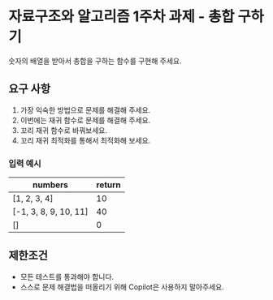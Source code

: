 # 자료구조와 알고리즘 1주차 과제 - 총합 구하기

숫자의 배열을 받아서 총합을 구하는 함수를 구현해 주세요.

## 요구 사항

1. 가장 익숙한 방법으로 문제를 해결해 주세요.
2. 이번에는 재귀 함수로 문제를 해결해 주세요.
3. 꼬리 재귀 함수로 바꿔보세요.
4. 꼬리 재귀 최적화를 통해서 최적화해 보세요.

### 입력 예시

| numbers | return |
| --- | --- |
| [1, 2, 3, 4] | 10|
| [-1, 3, 8, 9, 10, 11] | 40 |
| [] | 0 |

## 제한조건

- 모든 테스트를 통과해야 합니다.
- 스스로 문제 해결법을 떠올리기 위해 Copilot은 사용하지 말아주세요.